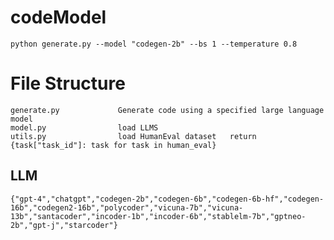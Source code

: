 # codeModel

    python generate.py --model "codegen-2b" --bs 1 --temperature 0.8


# File Structure

    generate.py			    Generate code using a specified large language model
    model.py				load LLMS
    utils.py                load HumanEval dataset   return {task["task_id"]: task for task in human_eval}

## LLM
    {"gpt-4","chatgpt","codegen-2b","codegen-6b","codegen-6b-hf","codegen-16b","codegen2-16b","polycoder","vicuna-7b","vicuna-13b","santacoder","incoder-1b","incoder-6b","stablelm-7b","gptneo-2b","gpt-j","starcoder"}
